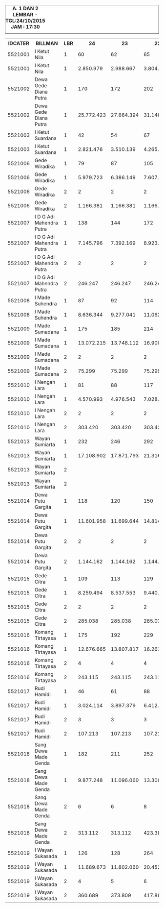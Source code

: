 
<HTML>
<HEAD>
<META HTTP-EQUIV="Content-Type" CONTENT="text/html;charset=windows-1252">
<TITLE>MONITOR LEMBAR BILLMAN OKTOBER 2015 - RAYON KLUNGKUNG</TITLE>

</HEAD>
<BODY>
<TABLE BORDER=1 BGCOLOR=#ffffff CELLSPACING=0><FONT FACE="Segoe UI" COLOR=#000000><CAPTION><B>A. 1 DAN 2 LEMBAR  - TGL:24/10/2015 JAM : 17:30</B></CAPTION></FONT>
<table><tbody><tr><th>IDCATER</th><th>BILLMAN</th><th>LBR</th><th>24</th><th>23</th><th>22</th><th>21</th><th>20</th><th> </th></tr><tr><td>5521001</td><td>I Ketut Nila</td><td>1</td><td> 60 </td><td> 62 </td><td> 65 </td><td> </td><td> 75 </td><td> </td></tr><tr><td>5521001</td><td>I Ketut Nila</td><td>1</td><td> 2.850.979 </td><td> 2.988.667 </td><td> 3.804.819 </td><td> </td><td> 4.581.538 </td><td> </td></tr><tr><td>5521002</td><td>Dewa Gede Diana Putra</td><td>1</td><td> 170 </td><td> 172 </td><td> 202 </td><td> </td><td> 257 </td><td> </td></tr><tr><td>5521002</td><td>Dewa Gede Diana Putra</td><td>1</td><td> 25.772.423 </td><td> 27.664.394 </td><td> 31.146.972 </td><td> </td><td> 34.038.033 </td><td> </td></tr><tr><td>5521003</td><td>I Ketut Suardana</td><td>1</td><td> 42 </td><td> 54 </td><td> 67 </td><td> </td><td> 90 </td><td> </td></tr><tr><td>5521003</td><td>I Ketut Suardana</td><td>1</td><td> 2.821.476 </td><td> 3.510.139 </td><td> 4.265.513 </td><td> </td><td> 5.718.938 </td><td> </td></tr><tr><td>5521006</td><td>Gede Wiradika</td><td>1</td><td> 79 </td><td> 87 </td><td> 105 </td><td> </td><td> 171 </td><td> </td></tr><tr><td>5521006</td><td>Gede Wiradika</td><td>1</td><td> 5.979.723 </td><td> 6.386.149 </td><td> 7.607.798 </td><td> </td><td> 47.702.742 </td><td> </td></tr><tr><td>5521006</td><td>Gede Wiradika</td><td>2</td><td> 2 </td><td> 2 </td><td> 2 </td><td> </td><td> 5 </td><td> </td></tr><tr><td>5521006</td><td>Gede Wiradika</td><td>2</td><td> 1.166.381 </td><td> 1.166.381 </td><td> 1.166.381 </td><td> </td><td> 4.357.042 </td><td> </td></tr><tr><td>5521007</td><td>I D G Adi Mahendra Putra</td><td>1</td><td> 138 </td><td> 144 </td><td> 172 </td><td> </td><td> 267 </td><td> </td></tr><tr><td>5521007</td><td>I D G Adi Mahendra Putra</td><td>1</td><td> 7.145.796 </td><td> 7.392.169 </td><td> 8.923.210 </td><td> </td><td> 13.370.876 </td><td> </td></tr><tr><td>5521007</td><td>I D G Adi Mahendra Putra</td><td>2</td><td> 2 </td><td> 2 </td><td> 2 </td><td> </td><td> 2 </td><td> </td></tr><tr><td>5521007</td><td>I D G Adi Mahendra Putra</td><td>2</td><td> 246.247 </td><td> 246.247 </td><td> 246.247 </td><td> </td><td> 246.247 </td><td> </td></tr><tr><td>5521008</td><td>I Made Suhendra</td><td>1</td><td> 87 </td><td> 92 </td><td> 114 </td><td> </td><td> 168 </td><td> </td></tr><tr><td>5521008</td><td>I Made Suhendra</td><td>1</td><td> 8.636.344 </td><td> 9.277.041 </td><td> 11.062.997 </td><td> </td><td> 17.765.008 </td><td> </td></tr><tr><td>5521009</td><td>I Made Sumadana</td><td>1</td><td> 175 </td><td> 185 </td><td> 214 </td><td> </td><td> 292 </td><td> </td></tr><tr><td>5521009</td><td>I Made Sumadana</td><td>1</td><td> 13.072.215 </td><td> 13.748.112 </td><td> 16.900.200 </td><td> </td><td> 22.558.171 </td><td> </td></tr><tr><td>5521009</td><td>I Made Sumadana</td><td>2</td><td> 2 </td><td> 2 </td><td> 2 </td><td> </td><td> 2 </td><td> </td></tr><tr><td>5521009</td><td>I Made Sumadana</td><td>2</td><td> 75.299 </td><td> 75.299 </td><td> 75.299 </td><td> </td><td> 75.299 </td><td> </td></tr><tr><td>5521010</td><td>I Nengah Lara</td><td>1</td><td> 81 </td><td> 88 </td><td> 117 </td><td> </td><td> 158 </td><td> </td></tr><tr><td>5521010</td><td>I Nengah Lara</td><td>1</td><td> 4.570.993 </td><td> 4.976.543 </td><td> 7.028.890 </td><td> </td><td> 9.384.346 </td><td> </td></tr><tr><td>5521010</td><td>I Nengah Lara</td><td>2</td><td> 2 </td><td> 2 </td><td> 2 </td><td> </td><td> 2 </td><td> </td></tr><tr><td>5521010</td><td>I Nengah Lara</td><td>2</td><td> 303.420 </td><td> 303.420 </td><td> 303.420 </td><td> </td><td> 303.420 </td><td> </td></tr><tr><td>5521013</td><td>Wayan Sumiarta</td><td>1</td><td> 232 </td><td> 246 </td><td> 292 </td><td> </td><td> 389 </td><td> </td></tr><tr><td>5521013</td><td>Wayan Sumiarta</td><td>1</td><td> 17.108.902 </td><td> 17.871.793 </td><td> 21.316.418 </td><td> </td><td> 27.616.550 </td><td> </td></tr><tr><td>5521013</td><td>Wayan Sumiarta</td><td>2</td><td> </td><td> </td><td> </td><td> </td><td> 2 </td><td> </td></tr><tr><td>5521013</td><td>Wayan Sumiarta</td><td>2</td><td> </td><td> </td><td> </td><td> </td><td> 99.858 </td><td> </td></tr><tr><td>5521014</td><td>Dewa Putu Gargita</td><td>1</td><td> 118 </td><td> 120 </td><td> 150 </td><td> </td><td> 220 </td><td> </td></tr><tr><td>5521014</td><td>Dewa Putu Gargita</td><td>1</td><td> 11.601.958 </td><td> 11.699.644 </td><td> 14.814.629 </td><td> </td><td> 23.552.548 </td><td> </td></tr><tr><td>5521014</td><td>Dewa Putu Gargita</td><td>2</td><td> 2 </td><td> 2 </td><td> 2 </td><td> </td><td> 4 </td><td> </td></tr><tr><td>5521014</td><td>Dewa Putu Gargita</td><td>2</td><td> 1.144.162 </td><td> 1.144.162 </td><td> 1.144.162 </td><td> </td><td> 1.809.047 </td><td> </td></tr><tr><td>5521015</td><td>Gede Citra</td><td>1</td><td> 109 </td><td> 113 </td><td> 129 </td><td> </td><td> 192 </td><td> </td></tr><tr><td>5521015</td><td>Gede Citra</td><td>1</td><td> 8.259.494 </td><td> 8.537.553 </td><td> 9.440.225 </td><td> </td><td> 17.146.297 </td><td> </td></tr><tr><td>5521015</td><td>Gede Citra</td><td>2</td><td> 2 </td><td> 2 </td><td> 2 </td><td> </td><td> 3 </td><td> </td></tr><tr><td>5521015</td><td>Gede Citra</td><td>2</td><td> 285.038 </td><td> 285.038 </td><td> 285.038 </td><td> </td><td> 371.278 </td><td> </td></tr><tr><td>5521016</td><td>Komang Tirtayasa</td><td>1</td><td> 175 </td><td> 192 </td><td> 229 </td><td> </td><td> 350 </td><td> </td></tr><tr><td>5521016</td><td>Komang Tirtayasa</td><td>1</td><td> 12.676.665 </td><td> 13.807.817 </td><td> 16.261.604 </td><td> </td><td> 24.075.078 </td><td> </td></tr><tr><td>5521016</td><td>Komang Tirtayasa</td><td>2</td><td> 4 </td><td> 4 </td><td> 4 </td><td> </td><td> 5 </td><td> </td></tr><tr><td>5521016</td><td>Komang Tirtayasa</td><td>2</td><td> 243.115 </td><td> 243.115 </td><td> 243.115 </td><td> </td><td> 253.691 </td><td> </td></tr><tr><td>5521017</td><td>Rudi Hamidi</td><td>1</td><td> 46 </td><td> 61 </td><td> 88 </td><td> </td><td> 160 </td><td> </td></tr><tr><td>5521017</td><td>Rudi Hamidi</td><td>1</td><td> 3.024.114 </td><td> 3.897.379 </td><td> 6.412.762 </td><td> </td><td> 10.447.662 </td><td> </td></tr><tr><td>5521017</td><td>Rudi Hamidi</td><td>2</td><td> 3 </td><td> 3 </td><td> 3 </td><td> </td><td> 6 </td><td> </td></tr><tr><td>5521017</td><td>Rudi Hamidi</td><td>2</td><td> 107.213 </td><td> 107.213 </td><td> 107.213 </td><td> </td><td> 592.166 </td><td> </td></tr><tr><td>5521018</td><td>Sang Dewa Made Genda</td><td>1</td><td> 182 </td><td> 211 </td><td> 252 </td><td> </td><td> 356 </td><td> </td></tr><tr><td>5521018</td><td>Sang Dewa Made Genda</td><td>1</td><td> 9.877.248 </td><td> 11.096.060 </td><td> 13.300.375 </td><td> </td><td> 18.780.829 </td><td> </td></tr><tr><td>5521018</td><td>Sang Dewa Made Genda</td><td>2</td><td> 6 </td><td> 6 </td><td> 8 </td><td> </td><td> 14 </td><td> </td></tr><tr><td>5521018</td><td>Sang Dewa Made Genda</td><td>2</td><td> 313.112 </td><td> 313.112 </td><td> 423.382 </td><td> </td><td> 1.169.149 </td><td> </td></tr><tr><td>5521019</td><td>I Wayan Sukasada</td><td>1</td><td> 126 </td><td> 128 </td><td> 264 </td><td> </td><td> 329 </td><td> </td></tr><tr><td>5521019</td><td>I Wayan Sukasada</td><td>1</td><td> 11.689.673 </td><td> 11.802.060 </td><td> 20.452.808 </td><td> </td><td> 25.012.467 </td><td> </td></tr><tr><td>5521019</td><td>I Wayan Sukasada</td><td>2</td><td> 4 </td><td> 5 </td><td> 6 </td><td> </td><td> 9 </td><td> </td></tr><tr><td>5521019</td><td>I Wayan Sukasada</td><td>2</td><td> 360.689 </td><td> 373.809 </td><td> 417.881 </td><td> </td><td> 1.100.467 </td><td> </td></tr></tbody></table>
</TR>
</TBODY>
<TFOOT></TFOOT>
</TABLE>
</BODY>
</HTML> 
